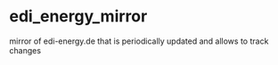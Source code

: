 # edi_energy_mirror
mirror of edi-energy.de that is periodically updated and allows to track changes
